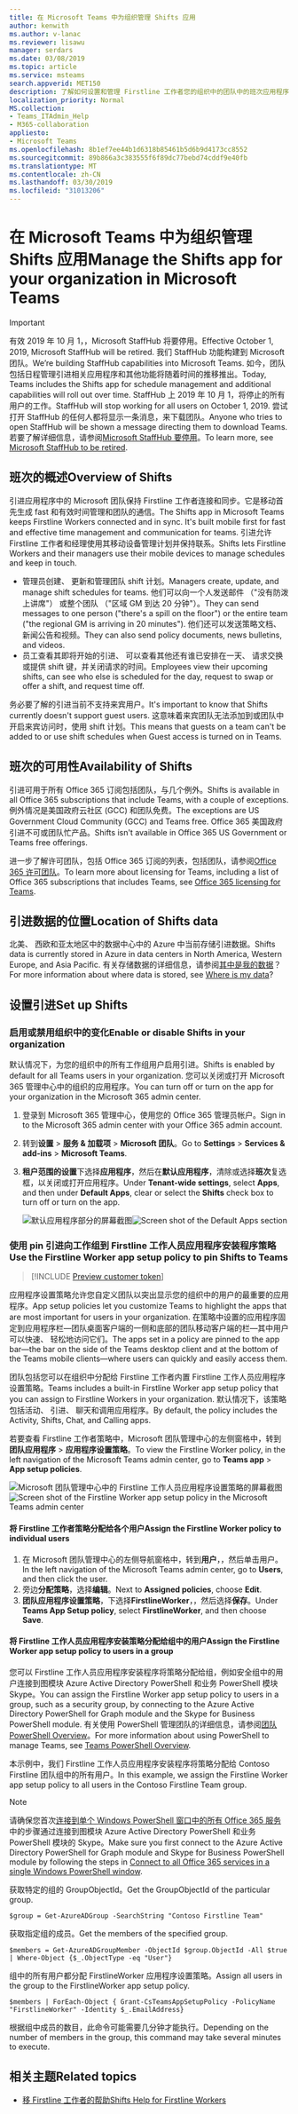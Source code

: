 ```yaml
---
title: 在 Microsoft Teams 中为组织管理 Shifts 应用
author: kenwith
ms.author: v-lanac
ms.reviewer: lisawu
manager: serdars
ms.date: 03/08/2019
ms.topic: article
ms.service: msteams
search.appverid: MET150
description: 了解如何设置和管理 Firstline 工作者您的组织中的团队中的班次应用程序。
localization_priority: Normal
MS.collection:
- Teams_ITAdmin_Help
- M365-collaboration
appliesto:
- Microsoft Teams
ms.openlocfilehash: 8b1ef7ee44b1d6318b85461b5d6b9d4173cc8552
ms.sourcegitcommit: 89b866a3c383555f6f89dc77bebd74cddf9e40fb
ms.translationtype: MT
ms.contentlocale: zh-CN
ms.lasthandoff: 03/30/2019
ms.locfileid: "31013206"
---
```

# <a name="manage-the-shifts-app-for-your-organization-in-microsoft-teams"></a><span data-ttu-id="e3bcb-103">在 Microsoft Teams 中为组织管理 Shifts 应用</span><span class="sxs-lookup"><span data-stu-id="e3bcb-103">Manage the Shifts app for your organization in Microsoft Teams</span></span>

> [!IMPORTANT]
> <span data-ttu-id="e3bcb-104">有效 2019 年 10 月 1，，Microsoft StaffHub 将要停用。</span><span class="sxs-lookup"><span data-stu-id="e3bcb-104">Effective October 1, 2019, Microsoft StaffHub will be retired.</span></span> <span data-ttu-id="e3bcb-105">我们 StaffHub 功能构建到 Microsoft 团队。</span><span class="sxs-lookup"><span data-stu-id="e3bcb-105">We’re building StaffHub capabilities into Microsoft Teams.</span></span> <span data-ttu-id="e3bcb-106">如今，团队包括日程管理引进相关应用程序和其他功能将随着时间的推移推出。</span><span class="sxs-lookup"><span data-stu-id="e3bcb-106">Today, Teams includes the Shifts app for schedule management and additional capabilities will roll out over time.</span></span> <span data-ttu-id="e3bcb-107">StaffHub 上 2019 年 10 月 1，将停止的所有用户的工作。</span><span class="sxs-lookup"><span data-stu-id="e3bcb-107">StaffHub will stop working for all users on October 1, 2019.</span></span> <span data-ttu-id="e3bcb-108">尝试打开 StaffHub 的任何人都将显示一条消息，来下载团队。</span><span class="sxs-lookup"><span data-stu-id="e3bcb-108">Anyone who tries to open StaffHub will be shown a message directing them to download Teams.</span></span> <span data-ttu-id="e3bcb-109">若要了解详细信息，请参阅[Microsoft StaffHub 要停用](microsoft-staffhub-to-be-retired.md)。</span><span class="sxs-lookup"><span data-stu-id="e3bcb-109">To learn more, see [Microsoft StaffHub to be retired](microsoft-staffhub-to-be-retired.md).</span></span>  

## <a name="overview-of-shifts"></a><span data-ttu-id="e3bcb-110">班次的概述</span><span class="sxs-lookup"><span data-stu-id="e3bcb-110">Overview of Shifts</span></span>
<span data-ttu-id="e3bcb-111">引进应用程序中的 Microsoft 团队保持 Firstline 工作者连接和同步。它是移动首先生成 fast 和有效时间管理和团队的通信。</span><span class="sxs-lookup"><span data-stu-id="e3bcb-111">The Shifts app in Microsoft Teams keeps Firstline Workers connected and in sync. It's built mobile first for fast and effective time management and communication for teams.</span></span> <span data-ttu-id="e3bcb-112">引进允许 Firstline 工作者和经理使用其移动设备管理计划并保持联系。</span><span class="sxs-lookup"><span data-stu-id="e3bcb-112">Shifts lets Firstline Workers and their managers use their mobile devices to manage schedules and keep in touch.</span></span> 

- <span data-ttu-id="e3bcb-113">管理员创建、 更新和管理团队 shift 计划。</span><span class="sxs-lookup"><span data-stu-id="e3bcb-113">Managers create, update, and manage shift schedules for teams.</span></span> <span data-ttu-id="e3bcb-114">他们可以向一个人发送邮件 （"没有防泼上讲席"） 或整个团队 （"区域 GM 到达 20 分钟"）。</span><span class="sxs-lookup"><span data-stu-id="e3bcb-114">They can send messages to one person ("there's a spill on the floor") or the entire team ("the regional GM is arriving in 20 minutes").</span></span> <span data-ttu-id="e3bcb-115">他们还可以发送策略文档、 新闻公告和视频。</span><span class="sxs-lookup"><span data-stu-id="e3bcb-115">They can also send policy documents, news bulletins, and videos.</span></span> 
- <span data-ttu-id="e3bcb-116">员工查看其即将开始的引进、 可以查看其他还有谁已安排在一天、 请求交换或提供 shift 键，并关闭请求的时间。</span><span class="sxs-lookup"><span data-stu-id="e3bcb-116">Employees view their upcoming shifts, can see who else is scheduled for the day, request to swap or offer a shift, and request time off.</span></span> 

<span data-ttu-id="e3bcb-117">务必要了解的引进当前不支持来宾用户。</span><span class="sxs-lookup"><span data-stu-id="e3bcb-117">It's important to know that Shifts currently doesn't support guest users.</span></span> <span data-ttu-id="e3bcb-118">这意味着来宾团队无法添加到或团队中开启来宾访问时，使用 shift 计划。</span><span class="sxs-lookup"><span data-stu-id="e3bcb-118">This means that guests on a team can't be added to or use shift schedules when Guest access is turned on in Teams.</span></span> 

## <a name="availability-of-shifts"></a><span data-ttu-id="e3bcb-119">班次的可用性</span><span class="sxs-lookup"><span data-stu-id="e3bcb-119">Availability of Shifts</span></span>

<span data-ttu-id="e3bcb-120">引进可用于所有 Office 365 订阅包括团队，与几个例外。</span><span class="sxs-lookup"><span data-stu-id="e3bcb-120">Shifts is available in all Office 365 subscriptions that include Teams, with a couple of exceptions.</span></span> <span data-ttu-id="e3bcb-121">例外情况是美国政府云社区 (GCC) 和团队免费。</span><span class="sxs-lookup"><span data-stu-id="e3bcb-121">The exceptions are US Government Cloud Community (GCC) and Teams free.</span></span> <span data-ttu-id="e3bcb-122">Office 365 美国政府引进不可或团队忙产品。</span><span class="sxs-lookup"><span data-stu-id="e3bcb-122">Shifts isn't available in Office 365 US Government or Teams free offerings.</span></span>

<span data-ttu-id="e3bcb-123">进一步了解许可团队，包括 Office 365 订阅的列表，包括团队，请参阅[Office 365 许可团队](../../Office-365-licensing.md)。</span><span class="sxs-lookup"><span data-stu-id="e3bcb-123">To learn more about licensing for Teams, including a list of Office 365 subscriptions that includes Teams, see [Office 365 licensing for Teams](../../Office-365-licensing.md).</span></span>

## <a name="location-of-shifts-data"></a><span data-ttu-id="e3bcb-124">引进数据的位置</span><span class="sxs-lookup"><span data-stu-id="e3bcb-124">Location of Shifts data</span></span>

<span data-ttu-id="e3bcb-125">北美、 西欧和亚太地区中的数据中心中的 Azure 中当前存储引进数据。</span><span class="sxs-lookup"><span data-stu-id="e3bcb-125">Shifts data is currently stored in Azure in data centers in North America, Western Europe, and Asia Pacific.</span></span> <span data-ttu-id="e3bcb-126">有关存储数据的详细信息，请参阅[其中是我的数据](http://o365datacentermap.azurewebsites.net/)？</span><span class="sxs-lookup"><span data-stu-id="e3bcb-126">For more information about where data is stored, see [Where is my data](http://o365datacentermap.azurewebsites.net/)?</span></span>

## <a name="set-up-shifts"></a><span data-ttu-id="e3bcb-127">设置引进</span><span class="sxs-lookup"><span data-stu-id="e3bcb-127">Set up Shifts</span></span>

### <a name="enable-or-disable-shifts-in-your-organization"></a><span data-ttu-id="e3bcb-128">启用或禁用组织中的变化</span><span class="sxs-lookup"><span data-stu-id="e3bcb-128">Enable or disable Shifts in your organization</span></span>

<span data-ttu-id="e3bcb-129">默认情况下，为您的组织中的所有工作组用户启用引进。</span><span class="sxs-lookup"><span data-stu-id="e3bcb-129">Shifts is enabled by default for all Teams users in your organization.</span></span> <span data-ttu-id="e3bcb-130">您可以关闭或打开 Microsoft 365 管理中心中的组织的应用程序。</span><span class="sxs-lookup"><span data-stu-id="e3bcb-130">You can turn off or turn on the app for your organization in the Microsoft 365 admin center.</span></span>

1. <span data-ttu-id="e3bcb-131">登录到 Microsoft 365 管理中心，使用您的 Office 365 管理员帐户。</span><span class="sxs-lookup"><span data-stu-id="e3bcb-131">Sign in to the Microsoft 365 admin center with your Office 365 admin account.</span></span>
2. <span data-ttu-id="e3bcb-132">转到**设置** > **服务 & 加载项** > **Microsoft 团队**。</span><span class="sxs-lookup"><span data-stu-id="e3bcb-132">Go to **Settings** > **Services & add-ins** > **Microsoft Teams**.</span></span> 
3. <span data-ttu-id="e3bcb-133">**租户范围的设置**下选择**应用程序**，然后在**默认应用程序**，清除或选择**班次**复选框，以关闭或打开应用程序。</span><span class="sxs-lookup"><span data-stu-id="e3bcb-133">Under **Tenant-wide settings**, select **Apps**, and then under **Default Apps**, clear or select the **Shifts** check box to turn off or turn on the app.</span></span> 

    <span data-ttu-id="e3bcb-134">![默认应用程序部分的屏幕截图](../../media/firstline-worker-enable-disable-shifts.png "Microsoft 365 管理中心内，显示的应用程序，包括引进应用程序列表中的默认应用程序部分的屏幕截图")</span><span class="sxs-lookup"><span data-stu-id="e3bcb-134">![Screen shot of the Default Apps section](../../media/firstline-worker-enable-disable-shifts.png "Screen shot of the Default Apps section in the Microsoft 365 admin center, showing the list of apps, including the Shifts app")</span></span>

### <a name="use-the-firstline-worker-app-setup-policy-to-pin-shifts-to-teams"></a><span data-ttu-id="e3bcb-135">使用 pin 引进向工作组到 Firstline 工作人员应用程序安装程序策略</span><span class="sxs-lookup"><span data-stu-id="e3bcb-135">Use the Firstline Worker app setup policy to pin Shifts to Teams</span></span>

> [!INCLUDE [Preview customer token](../../includes/preview-feature.md)]

<span data-ttu-id="e3bcb-136">应用程序设置策略允许您自定义团队以突出显示您的组织中的用户的最重要的应用程序。</span><span class="sxs-lookup"><span data-stu-id="e3bcb-136">App setup policies let you customize Teams to highlight the apps that are most important for users in your organization.</span></span> <span data-ttu-id="e3bcb-137">在策略中设置的应用程序固定到应用程序栏&mdash;团队桌面客户端的一侧和底部的团队移动客户端的栏&mdash;其中用户可以快速、 轻松地访问它们。</span><span class="sxs-lookup"><span data-stu-id="e3bcb-137">The apps set in a policy are pinned to the app bar&mdash;the bar on the side of the Teams desktop client and at the bottom of the Teams mobile clients&mdash;where users can quickly and easily access them.</span></span> 
 
<span data-ttu-id="e3bcb-138">团队包括您可以在组织中分配给 Firstline 工作者内置 Firstline 工作人员应用程序设置策略。</span><span class="sxs-lookup"><span data-stu-id="e3bcb-138">Teams includes a built-in Firstline Worker app setup policy that you can assign to Firstline Workers in your organization.</span></span> <span data-ttu-id="e3bcb-139">默认情况下，该策略包括活动、 引进、 聊天和调用应用程序。</span><span class="sxs-lookup"><span data-stu-id="e3bcb-139">By default, the policy includes the Activity, Shifts, Chat, and Calling apps.</span></span> 

<span data-ttu-id="e3bcb-140">若要查看 Firstline 工作者策略中，Microsoft 团队管理中心的左侧窗格中，转到**团队应用程序** > **应用程序设置策略**。</span><span class="sxs-lookup"><span data-stu-id="e3bcb-140">To view the Firstline Worker policy, in the left navigation of the Microsoft Teams admin center, go to **Teams app** > **App setup policies**.</span></span>

<span data-ttu-id="e3bcb-141">![Microsoft 团队管理中心中的 Firstline 工作人员应用程序设置策略的屏幕截图](../../media/firstline-worker-app-setup-policy.png "Microsoft 团队管理中心中的 Firstline 工作人员应用程序设置策略的屏幕截图")</span><span class="sxs-lookup"><span data-stu-id="e3bcb-141">![Screen shot of the Firstline Worker app setup policy in the Microsoft Teams admin center](../../media/firstline-worker-app-setup-policy.png "Screen shot of the Firstline Worker app setup policy in the Microsoft Teams admin center")</span></span>

#### <a name="assign-the-firstline-worker-policy-to-individual-users"></a><span data-ttu-id="e3bcb-142">将 Firstline 工作者策略分配给各个用户</span><span class="sxs-lookup"><span data-stu-id="e3bcb-142">Assign the Firstline Worker policy to individual users</span></span>

1. <span data-ttu-id="e3bcb-143">在 Microsoft 团队管理中心的左侧导航窗格中，转到**用户**，，然后单击用户。</span><span class="sxs-lookup"><span data-stu-id="e3bcb-143">In the left navigation of the Microsoft Teams admin center, go to **Users**, and then click the user.</span></span>
2. <span data-ttu-id="e3bcb-144">旁边**分配策略**，选择**编辑**。</span><span class="sxs-lookup"><span data-stu-id="e3bcb-144">Next to **Assigned policies**, choose **Edit**.</span></span>
3. <span data-ttu-id="e3bcb-145">**团队应用程序设置策略**，下选择**FirstlineWorker**，，然后选择**保存**。</span><span class="sxs-lookup"><span data-stu-id="e3bcb-145">Under **Teams App Setup policy**, select **FirstlineWorker**, and then choose **Save**.</span></span>

#### <a name="assign-the-firstline-worker-app-setup-policy-to-users-in-a-group"></a><span data-ttu-id="e3bcb-146">将 Firstline 工作人员应用程序安装策略分配给组中的用户</span><span class="sxs-lookup"><span data-stu-id="e3bcb-146">Assign the Firstline Worker app setup policy to users in a group</span></span>

<span data-ttu-id="e3bcb-147">您可以 Firstline 工作人员应用程序安装程序将策略分配给组，例如安全组中的用户连接到图模块 Azure Active Directory PowerShell 和业务 PowerShell 模块 Skype。</span><span class="sxs-lookup"><span data-stu-id="e3bcb-147">You can assign the Firstline Worker app setup policy to users in a group, such as a security group, by connecting to the Azure Active Directory PowerShell for Graph module and the Skype for Business PowerShell module.</span></span> <span data-ttu-id="e3bcb-148">有关使用 PowerShell 管理团队的详细信息，请参阅[团队 PowerShell Overview](../../teams-powershell-overview.md)。</span><span class="sxs-lookup"><span data-stu-id="e3bcb-148">For more information about using PowerShell to manage Teams, see [Teams PowerShell Overview](../../teams-powershell-overview.md).</span></span>

<span data-ttu-id="e3bcb-149">本示例中，我们 Firstline 工作人员应用程序安装程序将策略分配给 Contoso Firstline 团队组中的所有用户。</span><span class="sxs-lookup"><span data-stu-id="e3bcb-149">In this example, we assign the Firstline Worker app setup policy to all users in the Contoso Firstline Team group.</span></span>

> [!NOTE]
> <span data-ttu-id="e3bcb-150">请确保您首次[连接到单个 Windows PowerShell 窗口中的所有 Office 365 服务](https://docs.microsoft.com/office365/enterprise/powershell/connect-to-all-office-365-services-in-a-single-windows-powershell-window)中的步骤通过连接到图模块 Azure Active Directory PowerShell 和业务 PowerShell 模块的 Skype。</span><span class="sxs-lookup"><span data-stu-id="e3bcb-150">Make sure you first connect to the Azure Active Directory PowerShell for Graph module and Skype for Business PowerShell module by following the steps in [Connect to all Office 365 services in a single Windows PowerShell window](https://docs.microsoft.com/office365/enterprise/powershell/connect-to-all-office-365-services-in-a-single-windows-powershell-window).</span></span>

<span data-ttu-id="e3bcb-151">获取特定的组的 GroupObjectId。</span><span class="sxs-lookup"><span data-stu-id="e3bcb-151">Get the GroupObjectId of the particular group.</span></span>
```
$group = Get-AzureADGroup -SearchString "Contoso Firstline Team"
```
<span data-ttu-id="e3bcb-152">获取指定组的成员。</span><span class="sxs-lookup"><span data-stu-id="e3bcb-152">Get the members of the specified group.</span></span>
```
$members = Get-AzureADGroupMember -ObjectId $group.ObjectId -All $true | Where-Object {$_.ObjectType -eq "User"}
```
<span data-ttu-id="e3bcb-153">组中的所有用户都分配 FirstlineWorker 应用程序设置策略。</span><span class="sxs-lookup"><span data-stu-id="e3bcb-153">Assign all users in the group to the FirstlineWorker app setup policy.</span></span>
```
$members | ForEach-Object { Grant-CsTeamsAppSetupPolicy -PolicyName "FirstlineWorker" -Identity $_.EmailAddress}
``` 
<span data-ttu-id="e3bcb-154">根据组中成员的数目，此命令可能需要几分钟才能执行。</span><span class="sxs-lookup"><span data-stu-id="e3bcb-154">Depending on the number of members in the group, this command may take several minutes to execute.</span></span>

## <a name="related-topics"></a><span data-ttu-id="e3bcb-155">相关主题</span><span class="sxs-lookup"><span data-stu-id="e3bcb-155">Related topics</span></span>
- [<span data-ttu-id="e3bcb-156">移 Firstline 工作者的帮助</span><span class="sxs-lookup"><span data-stu-id="e3bcb-156">Shifts Help for Firstline Workers</span></span>](https://support.office.com/article/apps-and-services-cc1fba57-9900-4634-8306-2360a40c665b)
